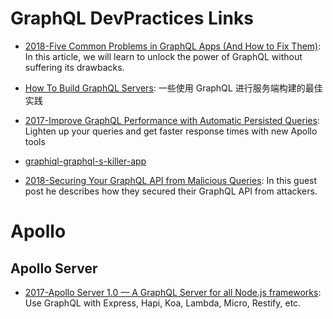 # GraphQL DevPractices Links

* [2018-Five Common Problems in GraphQL Apps (And How to Fix Them)](https://parg.co/UXd): In this article, we will learn to unlock the power of GraphQL without suffering its drawbacks.

* [How To Build GraphQL Servers](https://medium.com/apollo-stack/how-to-build-graphql-servers-87587591ded5#.za2zqmq0i): 一些使用 GraphQL 进行服务端构建的最佳实践

* [2017-Improve GraphQL Performance with Automatic Persisted Queries](https://parg.co/U3X): Lighten up your queries and get faster response times with new Apollo tools

- [graphiql-graphql-s-killer-app](https://medium.com/the-graphqlhub/graphiql-graphql-s-killer-app-9896242b2125#.gork8qie3)

* [2018-Securing Your GraphQL API from Malicious Queries](https://parg.co/U1t): In this guest post he describes how they secured their GraphQL API from attackers.

# Apollo

## Apollo Server

* [2017-Apollo Server 1.0 — A GraphQL Server for all Node.js frameworks](https://parg.co/bWY): Use GraphQL with Express, Hapi, Koa, Lambda, Micro, Restify, etc.
